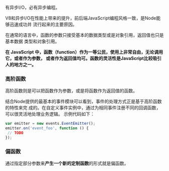 有异步I/O，必有异步编程。

V8和异步I/O在性能上带来的提升，前后端JavaScript编程风格一致，是Node能够迅速成功并 流行起来的主要原因。

在通常的语言中，函数的参数只接受基本的数据类型或是对象引用，返回值也只是基本数据 类型和对象引用。

**在 JavaScript 中，函数（function）作为一等公民，使用上非常自由，无论调用它，或者作为参数， 或者作为返回值均可。函数的灵活性是JavaScript比较吸引人的地方之一。**

### 高阶函数

高阶函数则是可以把函数作为参数，或是将函数作为返回值的函数。

结合Node提供的最基本的事件模块可以看到，事件的处理方式正是基于高阶函数的特性来完 成的。在自定义事件实例中，通过为相同事件注册不同的回调函数，可以很灵活地处理业务逻辑。 示例代码如下：

```javascript
var emitter = new events.EventEmitter(); 
emitter.on('event_foo', function () { 
 // TODO
}); 
```

### 偏函数

通过指定部分参数来**产生一个新的定制函数**的形式就是偏函数。

